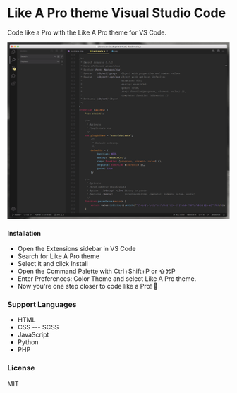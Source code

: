 # Like A Pro theme Visual Studio Code


Code like a Pro with the Like A Pro theme for VS Code.

![Like A Pro theme for VS Code](snapshot.png)

#### Installation

* Open the Extensions sidebar in VS Code
* Search for Like A Pro theme
* Select it and click Install
* Open the Command Palette with Ctrl+Shift+P or ⇧⌘P
* Enter Preferences: Color Theme and select Like A Pro theme.
* Now you're one step closer to code like a Pro! 🎉 

### Support Languages

 - HTML
 - CSS
 ---   SCSS
 - JavaScript
 - Python
 - PHP

### License

MIT

